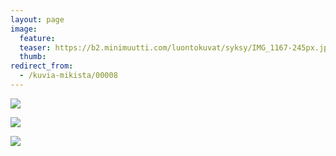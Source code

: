 ```yaml
---
layout: page
image:
  feature:
  teaser: https://b2.minimuutti.com/luontokuvat/syksy/IMG_1167-245px.jpg
  thumb:
redirect_from:
  - /kuvia-mikista/00008
---
```


![](https://b2.minimuutti.com/luontokuvat/syksy/IMG_1170-800px.jpg)

![](https://b2.minimuutti.com/luontokuvat/syksy/IMG_1176-800px.jpg)

![](https://b2.minimuutti.com/luontokuvat/syksy/IMG_1167-800px.jpg)
